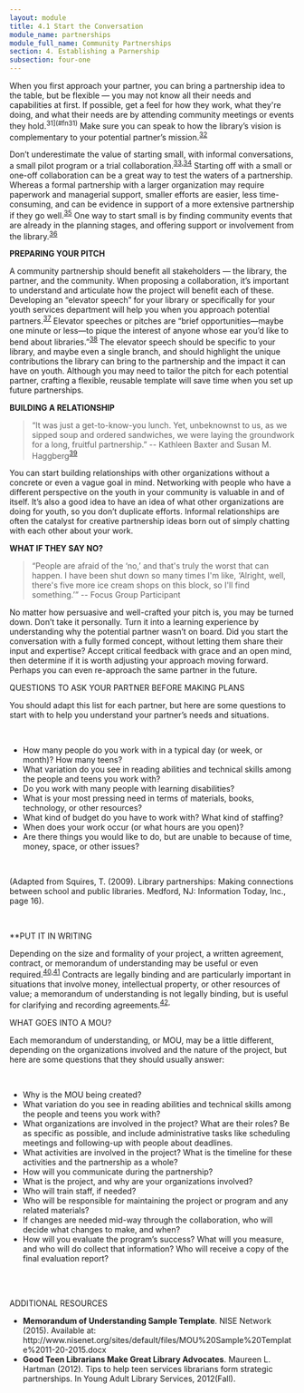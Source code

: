 ```yaml
---
layout: module
title: 4.1 Start the Conversation
module_name: partnerships
module_full_name: Community Partnerships
section: 4. Establishing a Parnership
subsection: four-one
---
```


When you first approach your partner, you can bring a partnership idea to the table, but be flexible — you may not know all their needs and capabilities at first. If possible, get a feel for how they work, what they're doing, and what their needs are by attending community meetings or events they hold.<sup>31](#fn31)</sup>  Make sure you can speak to how the library’s vision is complementary to your potential partner’s mission.<sup>[32](#fn32)</sup> 

Don’t underestimate the value of starting small, with informal conversations, a small pilot program or a trial collaboration.<sup>[33,](#fn33)</sup><sup>[34](#fn34)</sup> Starting off with a small or one-off collaboration can be a great way to test the waters of a partnership. Whereas a formal partnership with a larger organization may require paperwork and managerial support, smaller efforts are easier, less time-consuming, and can be evidence in support of a more extensive partnership if they go well.<sup>[35](#fn35)</sup> One way to start small is by finding community events that are already in the planning stages, and offering support or involvement from the library.<sup>[36](#fn36)</sup>

**PREPARING YOUR PITCH**

A community partnership should benefit all stakeholders — the library, the partner, and the community. When proposing a collaboration, it’s important to understand and articulate how the project will benefit each of these. Developing an “elevator speech” for your library or specifically for your youth services department will help you when you approach potential partners.<sup>[37](#fn37)</sup> Elevator speeches or pitches are “brief opportunities—maybe one minute or less—to pique the interest of anyone whose ear you’d like to bend about libraries.”<sup>[38](#fn38)</sup> The elevator speech should be specific to your library, and maybe even a single branch, and should highlight the unique contributions the library can bring to the partnership and the impact it can have on youth. Although you may need to tailor the pitch for each potential partner, crafting a flexible, reusable template will save time when you set up future partnerships. 

**BUILDING A RELATIONSHIP**

>“It was just a get-to-know-you lunch. Yet, unbeknownst to us, as we sipped soup and ordered sandwiches, we were laying the groundwork for a long, fruitful partnership.” -- Kathleen Baxter and Susan M. Haggberg<sup>[39](#fn39)</sup> 

You can start building relationships with other organizations without a concrete or even a vague goal in mind. Networking with people who have a different perspective on the youth in your community is valuable in and of itself. It’s also a good idea to have an idea of what other organizations are doing for youth, so you don’t duplicate efforts. Informal relationships are often the catalyst for creative partnership ideas born out of simply chatting with each other about your work.  

**WHAT IF THEY SAY NO?**

>“People are afraid of the ‘no,’ and that's truly the worst that can happen. I have been shut down so many times I'm like, ‘Alright, well, there's five more ice cream shops on this block, so I'll find something.’” -- Focus Group Participant 

No matter how persuasive and well-crafted your pitch is, you may be turned down. Don’t take it personally. Turn it into a learning experience by understanding why the potential partner wasn’t on board. Did you start the conversation with a fully formed concept, without letting them share their input and expertise? Accept critical feedback with grace and an open mind, then determine if it is worth adjusting your approach moving forward. Perhaps you can even re-approach the same partner in the future.

<div class="pointers"> 
 <p><span class="box-title">QUESTIONS TO ASK YOUR PARTNER BEFORE MAKING PLANS</span></p>
  <p> You should adapt this list for each partner, but here are some questions to start with to help you understand your partner’s needs and situations.</p>
<br>
<ul>

<li>How many people do you work with in a typical day (or week, or month)? How many teens? </li>

<li>What variation do you see in reading abilities and technical skills among the people and teens you work with?</li>

<li>Do you work with many people with learning disabilities?</li>

<li>What is your most pressing need in terms of materials, books, technology, or other resources?</li>
<li>What kind of budget do you have to work with? What kind of staffing? </li>
<li>When does your work occur (or what hours are you open)?</li>
<li>Are there things you would like to do, but are unable to because of time, money, space, or other issues? </li>
</ul>
<br>
<p>(Adapted from Squires, T. (2009). Library partnerships: Making connections between school and public libraries. Medford, NJ: Information Today, Inc., page 16).</p>
</div>
<br>

**PUT IT IN WRITING 

Depending on the size and formality of your project, a written agreement, contract, or memorandum of understanding may be useful or even required.<sup>[40,](#fn40)</sup><sup>[41](#fn41)</sup> Contracts are legally binding and are particularly important in situations that involve money, intellectual property, or other resources of value; a memorandum of understanding is not legally binding, but is useful for clarifying and recording agreements.<sup>[42,](#fn42)</sup> 

<div class="pointers"> 
 <p><span class="box-title">WHAT GOES INTO A MOU?  </span></p>
  <p>Each memorandum of understanding, or MOU, may be a little different, depending on the organizations involved and the nature of the project, but here are some questions that they should usually answer: </p>
<br>
<ul>

<li>Why is the MOU being created? </li>

<li>What variation do you see in reading abilities and technical skills among the people and teens you work with?</li>

<li>What organizations are involved in the project? What are their roles? Be as specific as possible, and include administrative tasks like scheduling meetings and following-up with people about deadlines. </li>

<li>What activities are involved in the project? What is the timeline for these activities and the partnership as a whole? </li>
<li>How will you communicate during the partnership? </li>
<li>What is the project, and why are your organizations involved? </li>
<li>Who will train staff, if needed? </li>
<li>Who will be responsible for maintaining the project or program and any related materials?</li>
<li>If changes are needed mid-way through the collaboration, who will decide what changes to make, and when? </li>
<li>How will you evaluate the program’s success? What will you measure, and who will do collect that information? Who will receive a copy of the final evaluation report? </li>
</ul>
</div>
<br>
<br>
<div class="resources"> 

<p><span class="box-title">ADDITIONAL RESOURCES</span></p> 

<ul>
 <li><b>Memorandum of Understanding Sample Template</b>. NISE Network (2015). Available at: http://www.nisenet.org/sites/default/files/MOU%20Sample%20Template%2011-20-2015.docx</li>
 <li><b>Good Teen Librarians Make Great Library Advocates</b>. Maureen L. Hartman (2012). Tips to help teen services librarians form strategic partnerships. In Young Adult Library Services, 2012(Fall).  </li>
</ul>
</div>

